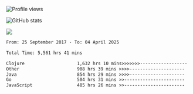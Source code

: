 ![Profile views](https://komarev.com/ghpvc/?username=liuchong)

![GitHub stats](https://github-readme-stats.vercel.app/api?username=liuchong&show_icons=true)

<img src="https://cr-skills-chart-widget.azurewebsites.net/api/api?username=liuchong&skills=Java,JavaScript,Python,Go,Rust,Zig&show-other-skills=true"/>

<!--START_SECTION:waka-->

```txt
From: 25 September 2017 - To: 04 April 2025

Total Time: 5,561 hrs 41 mins

Clojure                    1,632 hrs 10 mins>>>>>>>------------------   29.35 %
Other                      908 hrs 39 mins >>>>---------------------   16.34 %
Java                       854 hrs 29 mins >>>>---------------------   15.36 %
Go                         504 hrs 31 mins >>-----------------------   09.07 %
JavaScript                 485 hrs 26 mins >>-----------------------   08.73 %
```

<!--END_SECTION:waka-->
